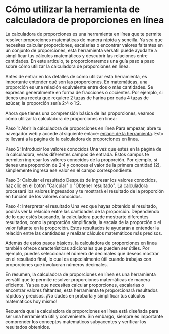 Cómo utilizar la herramienta de calculadora de proporciones en línea
====================================================================

La calculadora de proporciones es una herramienta en línea que te permite resolver proporciones matemáticas de manera rápida y sencilla. Ya sea que necesites calcular proporciones, escalarlas o encontrar valores faltantes en un conjunto de proporciones, esta herramienta versátil puede ayudarte a simplificar tus cálculos matemáticos y descubrir las relaciones entre cantidades. En este artículo, te proporcionaremos una guía paso a paso sobre cómo utilizar la calculadora de proporciones en línea.

Antes de entrar en los detalles de cómo utilizar esta herramienta, es importante entender qué son las proporciones. En matemáticas, una proporción es una relación equivalente entre dos o más cantidades. Se expresan generalmente en forma de fracciones o cocientes. Por ejemplo, si tienes una receta que requiere 2 tazas de harina por cada 4 tazas de azúcar, la proporción sería 2:4 o 1:2.

Ahora que tienes una comprensión básica de las proporciones, veamos cómo utilizar la calculadora de proporciones en línea:

Paso 1: Abrir la calculadora de proporciones en línea Para empezar, abre tu navegador web y accede al siguiente enlace: [enlace de la herramienta](https://www.onlinecalculatorsfree.com/es/math/ratio-calculator.html). Esto te llevará a la página de la calculadora de proporciones en línea.

Paso 2: Introducir los valores conocidos Una vez que estés en la página de la calculadora, verás diferentes campos de entrada. Estos campos te permiten ingresar los valores conocidos de la proporción. Por ejemplo, si tienes una proporción de 2:4 y conoces el valor de la primera cantidad (2), simplemente ingresa ese valor en el campo correspondiente.

Paso 3: Calcular el resultado Después de ingresar los valores conocidos, haz clic en el botón "Calcular" o "Obtener resultado". La calculadora procesará los valores ingresados y te mostrará el resultado de la proporción en función de los valores conocidos.

Paso 4: Interpretar el resultado Una vez que hayas obtenido el resultado, podrás ver la relación entre las cantidades de la proporción. Dependiendo de lo que estés buscando, la calculadora puede mostrarte diferentes resultados, como la proporción simplificada, la escala de la proporción o el valor faltante en la proporción. Estos resultados te ayudarán a entender la relación entre las cantidades y realizar cálculos matemáticos más precisos.

Además de estos pasos básicos, la calculadora de proporciones en línea también ofrece características adicionales que pueden ser útiles. Por ejemplo, puedes seleccionar el número de decimales que deseas mostrar en el resultado final, lo cual es especialmente útil cuando trabajas con proporciones que involucran números decimales.

En resumen, la calculadora de proporciones en línea es una herramienta versátil que te permite resolver proporciones matemáticas de manera eficiente. Ya sea que necesites calcular proporciones, escalarlas o encontrar valores faltantes, esta herramienta te proporcionará resultados rápidos y precisos. ¡No dudes en probarla y simplificar tus cálculos matemáticos hoy mismo!

Recuerda que la calculadora de proporciones en línea está diseñada para ser una herramienta útil y conveniente. Sin embargo, siempre es importante comprender los conceptos matemáticos subyacentes y verificar los resultados obtenidos.